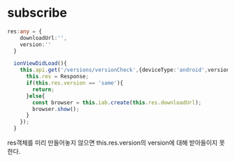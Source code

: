 # subscribe

```typescript
res:any = {
    downloadUrl:'',
    version:''
  }

  ionViewDidLoad(){
    this.api.get('/versions/versionCheck',{deviceType:'android',version:this.version}).subscribe(Response=>{
      this.res = Response;
      if(this.res.version == 'same'){
        return;
      }else{
        const browser = this.iab.create(this.res.downloadUrl);
        browser.show();
      }
    });
  }
```

res객체를 미리 만들어놓지 않으면 this.res.version의 version에 대해 받아들이지 못한다.